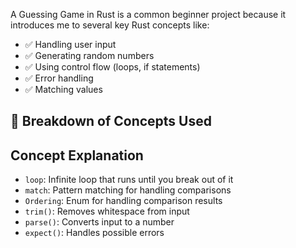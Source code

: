 A Guessing Game in Rust is a common beginner project because it introduces me to several key Rust concepts like:

- ✅ Handling user input 
- ✅ Generating random numbers
- ✅ Using control flow (loops, if statements)
- ✅ Error handling
- ✅ Matching values

## 🌟 Breakdown of Concepts Used

## Concept	  Explanation                                       
- `loop`:	  Infinite loop that runs until you break out of it 
- `match`:	  Pattern matching for handling comparisons          
- `Ordering`:  Enum for handling comparison results              
- `trim()`:	  Removes whitespace from input                      
- `parse()`:	  Converts input to a number                        
- `expect()`:  Handles possible errors                           